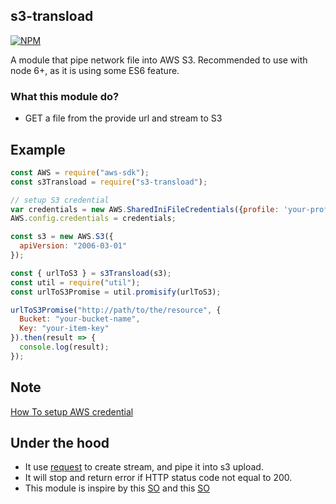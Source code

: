 ## s3-transload

[![NPM](https://nodei.co/npm/s3-transload.png)](https://nodei.co/npm/s3-transload/)

A module that pipe network file into AWS S3.
Recommended to use with node 6+, as it is using some ES6 feature.

### What this module do?

* GET a file from the provide url and stream to S3

## Example

```js
const AWS = require("aws-sdk");
const s3Transload = require("s3-transload");

// setup S3 credential
var credentials = new AWS.SharedIniFileCredentials({profile: 'your-profile'});
AWS.config.credentials = credentials;

const s3 = new AWS.S3({
  apiVersion: "2006-03-01"
});

const { urlToS3 } = s3Transload(s3);
const util = require("util");
const urlToS3Promise = util.promisify(urlToS3);

urlToS3Promise("http://path/to/the/resource", {
  Bucket: "your-bucket-name",
  Key: "your-item-key"
}).then(result => {
  console.log(result);
});
```

## Note

[How To setup AWS credential](https://aws.amazon.com/sdk-for-node-js/)

## Under the hood

* It use [request](https://github.com/request/request) to create stream, and pipe it into s3 upload.
* It will stop and return error if HTTP status code not equal to 200.
* This module is inspire by this [SO](http://stackoverflow.com/a/37366093/3744557) and this [SO](http://stackoverflow.com/a/26163128/3744557)
